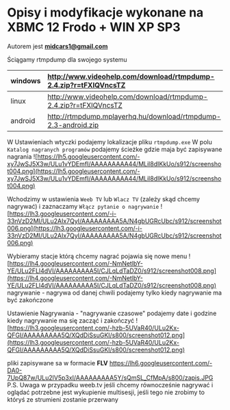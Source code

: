 # Opisy i modyfikacje wykonane na XBMC 12 Frodo + WIN XP SP3 #

Autorem jest **midcars1@gmail.com**



Ściągamy rtmpdump dla swojego systemu

| windows | http://www.videohelp.com/download/rtmpdump-2.4.zip?r=tFXlQVncsTZ |
|:--------|:-----------------------------------------------------------------|
| linux   | http://www.videohelp.com/download/rtmpdump-2.4.zip?r=tFXlQVncsTZ |
|android  | http://rtmpdump.mplayerhq.hu/download/rtmpdump-2.3-android.zip   |

W Ustawieniach wtyczki podajemy lokalizacje pliku `rtmpdump.exe`
W polu `Katalog nagranych programów` podajemy ścieżke gdzie maja być zapisywane nagrania
![https://lh5.googleusercontent.com/-xy7JwSJ5X3w/ULu1vYDEmfI/AAAAAAAAA44/MLil8dIKkUo/s912/screenshot004.png](https://lh5.googleusercontent.com/-xy7JwSJ5X3w/ULu1vYDEmfI/AAAAAAAAA44/MLil8dIKkUo/s912/screenshot004.png)

Wchodzimy w ustawienia `Weeb TV` lub `Wlacz TV` (zależy skąd chcemy nagrywać) i zaznaczamy `Włącz pytanie o nagrywanie`
![https://lh3.googleusercontent.com/-i-33nVzD2MI/ULu2AIx7QyI/AAAAAAAAA5A/N4gbUGRcUbc/s912/screenshot006.png](https://lh3.googleusercontent.com/-i-33nVzD2MI/ULu2AIx7QyI/AAAAAAAAA5A/N4gbUGRcUbc/s912/screenshot006.png)

Wybieramy stacje którą chcemy nagrać pojawia się nowe menu
![https://lh4.googleusercontent.com/-NmNetlbY-YE/ULu2FLl4dVI/AAAAAAAAA5I/CJLqLdTaDZ0/s912/screenshot008.png](https://lh4.googleusercontent.com/-NmNetlbY-YE/ULu2FLl4dVI/AAAAAAAAA5I/CJLqLdTaDZ0/s912/screenshot008.png)
nagrywanie - nagrywa od danej chwili podajemy tylko kiedy nagrywanie ma być zakończone

Ustawienie Nagrywania - "nagrywanie czasowe" podajemy date i godzine kiedy nagrywanie ma się zacząć i zakończyć
![https://lh3.googleusercontent.com/-hzb-5UVaR40/ULu2Kx-QFGI/AAAAAAAAA5Q/XQdDiSsuGKI/s800/screenshot012.png](https://lh3.googleusercontent.com/-hzb-5UVaR40/ULu2Kx-QFGI/AAAAAAAAA5Q/XQdDiSsuGKI/s800/screenshot012.png)

pliki zapisywane sa w formacie **FLV**
https://lh6.googleusercontent.com/-DA0-7UpQ87w/ULu2lV5p3xI/AAAAAAAAA5Y/sQmSL_CfMpA/s800/zapis.JPG
P.S.
Uwaga w przypadku weeb.tv jeśli chcemy równocześnie nagrywać i oglądać potrzebne jest wykupienie multisesji, jeśli tego nie zrobimy to któryś ze strumieni zostanie przerwany